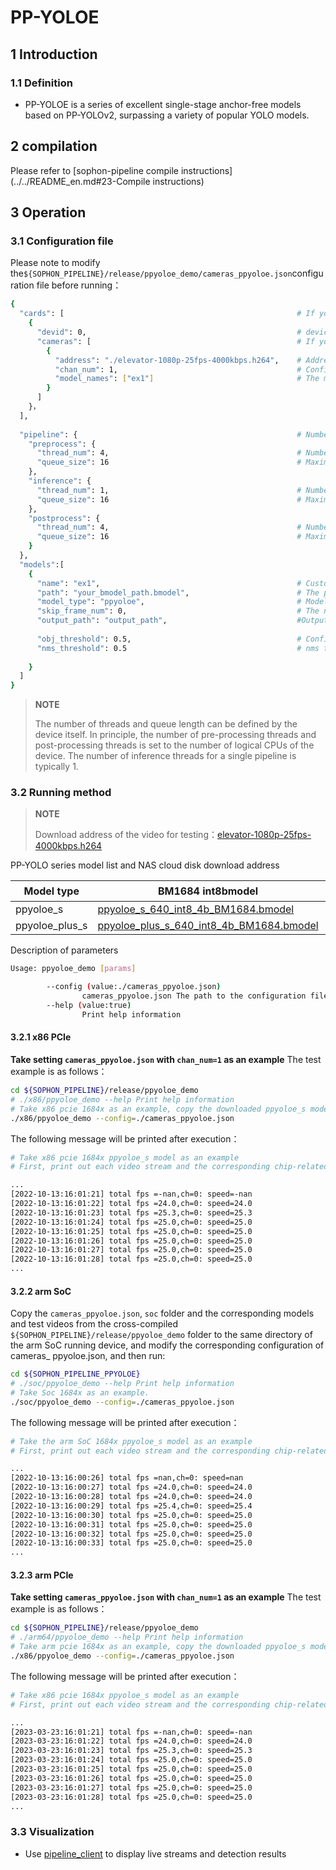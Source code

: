 # PP-YOLOE

## 1 Introduction

### 1.1 Definition

- PP-YOLOE is a series of excellent single-stage anchor-free models based on PP-YOLOv2, surpassing a variety of popular YOLO models. 

## 2 compilation

Please refer to [sophon-pipeline compile instructions](../../README_en.md#23-Compile instructions)

## 3 Operation

### 3.1 Configuration file

Please note to modify the`${SOPHON_PIPELINE}/release/ppyoloe_demo/cameras_ppyoloe.json`configuration file before running：

```bash
{
  "cards": [													# If you need to configure multiple devices, you can add multiple groups of 'devid' and 'cameras' information under 'cards'
    {
      "devid": 0,												# device id
      "cameras": [												# If you need to configure multiple video streams, you can add multiple sets of [address] and [chan_num] information in [cameras]. If multiple [addresses] or multiple [cards] are configured, the total number of video streams is the sum of all [chan_num] numbers
        {
          "address": "./elevator-1080p-25fps-4000kbps.h264",	# Address of the video stream to be tested, if it is a local file, only h264/h265 formats are supported
          "chan_num": 1,										# Configure the number of [chan_num] channels for the video stream with the content of [address] above. The default setting is 1, which will access 1 video stream with the above [address] content.
          "model_names": ["ex1"]								# The model name for testing this [address] video stream needs to be the same as the model custom name [name] within the [models] parameter below this configuration file, indicating the use of this model, with multiple model names separated by commas.
        }
      ]
    }，
  ],
  
  "pipeline": {													# Number of threads and queue length in pipeline
    "preprocess": {
      "thread_num": 4,											# Number of pre-processing threads
      "queue_size": 16											# Maximum length of pre-processing queue
    },
    "inference": {
      "thread_num": 1,											# Number of inference threads
      "queue_size": 16											# Maximum length of inference queue
    },
    "postprocess": {
      "thread_num": 4,											# Number of post-processing threads
      "queue_size": 16											# Maximum length of post-processing queue
    }
  },
  "models":[
    {
      "name": "ex1",											# Custom name of the model corresponding to [path]
      "path": "your_bmodel_path.bmodel",	        			# The path to the bmodel model corresponding to [name]. The model must be the same as the command line parameter [model_pose] to configure the model.
      "model_type": "ppyoloe",									# Model type for bmodel. It is necessary to choose the corresponding model_type according to the bmodel, otherwise the accuracy may be affected. Model_type supports series of ppyoloe models: ppyoloe and ppyoloe_plus. We provide ppyoloe_s which model_type is ppyoloe, and ppyoloe_plus_s which model_type is ppyoloe_plus. 
      "skip_frame_num": 0,										# The number of frames to be skipped for inter-frame detection. When set to 0, the program does not skip frames, when set to 1, the program does a model pipeline every 1 frames.
      "output_path": "output_path",                     		#Output address, only support rtsp, tcp format is protocol://ip:port/, for example rtsp://192.168.0.1:8554/test, tcp://172.28.1.1:5353. for rtsp push stream, the address is the address configured by rtsp server. For tcp, you need to open the port you configured.
      
      "obj_threshold": 0.5,										# Confidence threshold for the bmodel post-processing, corresponding to [path]
      "nms_threshold": 0.5										# nms threshold for the bmodel post-processing, corresponding to [path]
      
    }
  ]
}
```

> **NOTE**  
> 
> The number of threads and queue length can be defined by the device itself. In principle, the number of pre-processing threads and post-processing threads is set to the number of logical CPUs of the device. The number of inference threads for a single pipeline is typically 1.

### 3.2 Running method

  > **NOTE**  
  >
  > Download address of the video for testing：[elevator-1080p-25fps-4000kbps.h264](http://disk-sophgo-vip.quickconnect.cn/sharing/7ExA940x2)

PP-YOLO series model list and NAS cloud disk download address

| Model type     | BM1684 int8bmodel                                            | BM1684X int8bmodel                                           | BM1684X fp16模型                                             |
| -------------- | ------------------------------------------------------------ | ------------------------------------------------------------ | ------------------------------------------------------------ |
| ppyoloe_s      | [ppyoloe_s_640_int8_4b_BM1684.bmodel](http://disk-sophgo-vip.quickconnect.cn/sharing/rH1C0Htqp) | [ppyoloe_s_640_int8_4b_BM1684X.bmodel](http://disk-sophgo-vip.quickconnect.cn/sharing/9JO3A4vhw) | [ppyoloe_s_640_fp16_4b_BM1684X.bmodel](http://disk-sophgo-vip.quickconnect.cn/sharing/4m6mPbanQ) |
| ppyoloe_plus_s | [ppyoloe_plus_s_640_int8_4b_BM1684.bmodel](http://disk-sophgo-vip.quickconnect.cn/sharing/p3V402J73) | [ppyoloe_plus_s_640_int8_4b_BM1684X.bmodel](http://disk-sophgo-vip.quickconnect.cn/sharing/xEj8GatV2) | [ppyoloe_plus_s_640_fp16_4b_BM1684X.bmodel](http://disk-sophgo-vip.quickconnect.cn/sharing/WEWsAtkuJ) |

Description of parameters

```bash
Usage: ppyoloe_demo [params]

        --config (value:./cameras_ppyoloe.json)
                cameras_ppyoloe.json The path to the configuration file, the default path is ./cameras_ppyoloe.json.
        --help (value:true)
                Print help information
```

#### 3.2.1 x86 PCIe

**Take setting `cameras_ppyoloe.json` with `chan_num=1` as an example** The test example is as follows：

```bash
cd ${SOPHON_PIPELINE}/release/ppyoloe_demo
# ./x86/ppyoloe_demo --help Print help information
# Take x86 pcie 1684x as an example, copy the downloaded ppyoloe_s model to ${SOPHON_PIPELINE}/release/ppyoloe_demo directory and run it.
./x86/ppyoloe_demo --config=./cameras_ppyoloe.json
```

The following message will be printed after execution：

```bash
# Take x86 pcie 1684x ppyoloe_s model as an example
# First, print out each video stream and the corresponding chip-related information, and then print the total FPS of the 1-channel detector det and the speed information corresponding to the processing of the 0th video stream. The FPS and speed information are related to the hardware configuration of the current running device, it is normal for different devices to run different results, and it is normal for the FPS and speed information to fluctuate during the running procedure of the same device.

...
[2022-10-13:16:01:21] total fps =-nan,ch=0: speed=-nan
[2022-10-13:16:01:22] total fps =24.0,ch=0: speed=24.0
[2022-10-13:16:01:23] total fps =25.3,ch=0: speed=25.3
[2022-10-13:16:01:24] total fps =25.0,ch=0: speed=25.0
[2022-10-13:16:01:25] total fps =25.0,ch=0: speed=25.0
[2022-10-13:16:01:26] total fps =25.0,ch=0: speed=25.0
[2022-10-13:16:01:27] total fps =25.0,ch=0: speed=25.0
[2022-10-13:16:01:28] total fps =25.0,ch=0: speed=25.0
...
```

#### 3.2.2 arm SoC

Copy the `cameras_ppyoloe.json`, `soc` folder and the corresponding models and test videos from the cross-compiled `${SOPHON_PIPELINE}/release/ppyoloe_demo` folder to the same directory of the arm SoC running device, and modify the corresponding configuration of cameras_ ppyoloe.json, and then run:

```bash
cd ${SOPHON_PIPELINE_PPYOLOE}
# ./soc/ppyoloe_demo --help Print help information
# Take Soc 1684x as an example.
./soc/ppyoloe_demo --config=./cameras_ppyoloe.json 
```

The following message will be printed after execution：

```bash
# Take the arm SoC 1684x ppyoloe_s model as an example
# First, print out each video stream and the corresponding chip-related information, and then print the total FPS of the 1-channel detector det and the speed information corresponding to the processing of the 0th video stream. The FPS and speed information are related to the hardware configuration of the current running device, it is normal for different devices to run different results, and it is normal for the FPS and speed information to fluctuate during the running procedure of the same device.

...
[2022-10-13:16:00:26] total fps =nan,ch=0: speed=nan
[2022-10-13:16:00:27] total fps =24.0,ch=0: speed=24.0
[2022-10-13:16:00:28] total fps =24.0,ch=0: speed=24.0
[2022-10-13:16:00:29] total fps =25.4,ch=0: speed=25.4
[2022-10-13:16:00:30] total fps =25.0,ch=0: speed=25.0
[2022-10-13:16:00:31] total fps =25.0,ch=0: speed=25.0
[2022-10-13:16:00:32] total fps =25.0,ch=0: speed=25.0
[2022-10-13:16:00:33] total fps =25.0,ch=0: speed=25.0
...
```

#### 3.2.3 arm PCIe

**Take setting `cameras_ppyoloe.json` with `chan_num=1` as an example** The test example is as follows：

```bash
cd ${SOPHON_PIPELINE}/release/ppyoloe_demo
# ./arm64/ppyoloe_demo --help Print help information
# Take arm pcie 1684x as an example, copy the downloaded ppyoloe_s model to ${SOPHON_PIPELINE}/release/ppyoloe_demo directory and run it.
./x86/ppyoloe_demo --config=./cameras_ppyoloe.json
```

The following message will be printed after execution：

```bash
# Take x86 pcie 1684x ppyoloe_s model as an example
# First, print out each video stream and the corresponding chip-related information, and then print the total FPS of the 1-channel detector det and the speed information corresponding to the processing of the 0th video stream. The FPS and speed information are related to the hardware configuration of the current running device, it is normal for different devices to run different results, and it is normal for the FPS and speed information to fluctuate during the running procedure of the same device.

...
[2023-03-23:16:01:21] total fps =-nan,ch=0: speed=-nan
[2023-03-23:16:01:22] total fps =24.0,ch=0: speed=24.0
[2023-03-23:16:01:23] total fps =25.3,ch=0: speed=25.3
[2023-03-23:16:01:24] total fps =25.0,ch=0: speed=25.0
[2023-03-23:16:01:25] total fps =25.0,ch=0: speed=25.0
[2023-03-23:16:01:26] total fps =25.0,ch=0: speed=25.0
[2023-03-23:16:01:27] total fps =25.0,ch=0: speed=25.0
[2023-03-23:16:01:28] total fps =25.0,ch=0: speed=25.0
...
```

### 3.3 Visualization

- Use [pipeline_client](./pipeline_client_visualization_en.md) to display live streams and detection results
